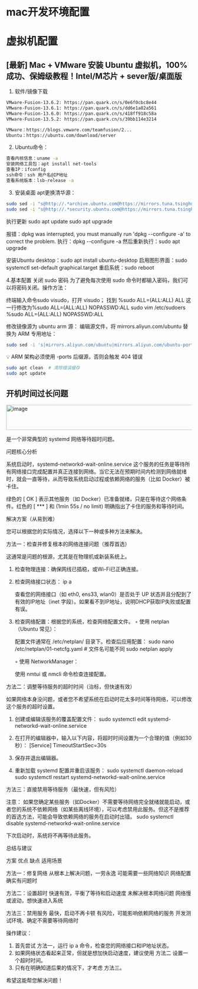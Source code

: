 # mac开发环境配置



# 虚拟机配置 

## [最新] Mac + VMware 安装 Ubuntu 虚拟机，100%成功、保姆级教程！Intel/M芯片 + sever版/桌面版

1. 软件/镜像下载
```txt
VMware-Fusion-13.6.2: https://pan.quark.cn/s/0e6f0cbc8e44
VMware-Fusion-13.6.1: https://pan.quark.cn/s/dd6e1a82a561
VMware-Fusion-13.6.0: https://pan.quark.cn/s/418ff918c58a
VMware-Fusion-13.5.2: https://pan.quark.cn/s/39bb114e3214

VMware：https://blogs.vmware.com/teamfusion/2...
Ubuntu：https://ubuntu.com/download/server
```

2. Ubuntu命令：
```bash
查看内核信息：uname -a
安装网络工具包：apt install net-tools
查看IP：ifconfig
ssh命令：ssh 用户名@IP地址
查看系统版本：lsb-release -a
```

3. 安装桌面
apt更换清华源：
```bash
sudo sed -i "s@http://.*archive.ubuntu.com@https://mirrors.tuna.tsinghua.edu.cn@g" /etc/apt/sources.list
sudo sed -i "s@http://.*security.ubuntu.com@https://mirrors.tuna.tsinghua.edu.cn@g" /etc/apt/sources.list
```

执行更新
sudo apt update
sudo apt upgrade

报错：dpkg was interrupted, you must manually run 'dpkg --configure -a' to correct the problem.
执行：dpkg --configure -a 
然后重新执行：sudo apt upgrade

安装Ubuntu desktop：sudo apt install ubuntu-desktop
启用图形界面：sudo systemctl set-default graphical.target
重启系统：sudo reboot

4.基本配置
关闭 sudo 密码
为了避免每次使用 sudo 命令时都输入密码，我们可以将密码关闭。操作方法：

终端输入命令sudo visudo，打开 visudo；
找到 %sudo ALL=(ALL:ALL) ALL 这一行修改为%sudo ALL=(ALL:ALL) NOPASSWD:ALL
sudo vim /etc/sudoers
%sudo ALL=(ALL:ALL) NOPASSWD:ALL

修改镜像源为 ubuntu arm 源：
编辑源文件，将 mirrors.aliyun.com/ubuntu 替换为 ARM 专用地址：
```bash
sudo sed -i 's|mirrors.aliyun.com/ubuntu|mirrors.aliyun.com/ubuntu-ports|g' /etc/apt/sources.list
```
💡 ARM 架构必须使用 -ports 后缀源，否则会触发 404 错误
```bash
sudo apt clean  # 清除错误缓存
sudo apt update
```

## 开机时间过长问题


<img width="706" height="68" alt="image" src="https://github.com/user-attachments/assets/d28431b7-f159-43f8-8a34-c5f2d10ffffd" />

是一个非常典型的 systemd 网络等待超时问题。

问题核心分析

系统启动时，systemd-networkd-wait-online.service 这个服务的任务是等待所有网络接口完成配置并真正连接到网络。当它无法在预期时间内检测到网络就绪时，就会一直等待，从而导致系统启动过程或依赖网络的服务（比如 Docker）被卡住。

绿色的 [ OK ] 表示其他服务（如 Docker）已准备就绪，只是在等待这个网络条件。红色的 [ *** ] 和 (1min 55s / no limit) 明确指出了卡住的服务和等待时间。

解决方案（从易到难）

您可以根据您的实际情况，选择以下一种或多种方法来解决。

方法一：检查并修复根本的网络连接问题（推荐首选）

这通常是问题的根源，尤其是在物理机或新装系统上。

1.  检查物理连接：确保网线已插稳，或Wi-Fi已正确连接。
2.  检查网络接口状态：
    ip a
    
    查看您的网络接口（如 eth0, ens33, wlan0）是否处于 UP 状态并且分配到了有效的IP地址（inet 字段）。如果看不到IP地址，说明DHCP获取IP失败或配置有误。
3.  检查网络配置：根据您的系统，检查网络配置文件。
    ◦ 使用 netplan（Ubuntu 常见）：

      配置文件通常在 /etc/netplan/ 目录下。检查后应用配置：
      sudo nano /etc/netplan/01-netcfg.yaml  # 文件名可能不同
      sudo netplan apply
      
    ◦ 使用 NetworkManager：

      使用 nmtui 或 nmcli 命令检查连接配置。

方法二：调整等待服务的超时时间（治标，但快速有效）

如果网络本身没问题，或者您不希望系统在启动时花太多时间等待网络，可以修改这个服务的超时设置。

1.  创建或编辑该服务的覆盖配置文件：
    sudo systemctl edit systemd-networkd-wait-online.service
    
2.  在打开的编辑器中，输入以下内容，将超时时间设置为一个合理的值（例如30秒）：
    [Service]
    TimeoutStartSec=30s
    
3.  保存并退出编辑器。
4.  重新加载 systemd 配置并重启该服务：
    sudo systemctl daemon-reload
    sudo systemctl restart systemd-networkd-wait-online.service
    

方法三：直接禁用等待服务（最快速，但有风险）

注意： 如果您确定某些服务（如Docker）不需要等待网络完全就绪就能启动，或者您的系统不依赖网络（如某些离线环境），可以考虑禁用此服务。但这不是推荐的首选方法，可能会导致依赖网络的服务在启动时出错。
sudo systemctl disable systemd-networkd-wait-online.service


下次启动时，系统将不再等待此服务。

总结与建议

方案 优点 缺点 适用场景

方法一：修复网络 从根本上解决问题，一劳永逸 可能需要一些网络知识 网络配置确实有问题时

方法二：设置超时 快速有效，平衡了等待和启动速度 未解决根本网络问题 网络慢或波动，想快速进入系统

方法三：禁用服务 最快，启动不再卡顿 有风险，可能影响依赖网络的服务 开发测试环境、确定不需要等待网络时

操作建议：
1.  首先尝试 方法一，运行 ip a 命令，检查您的网络接口和IP地址状态。
2.  如果网络状态看起来正常，但就是想加快启动速度，建议使用 方法二 设置一个超时时间。
3.  只有在明确知道后果的情况下，才考虑 方法三。

希望这能帮您解决问题！
